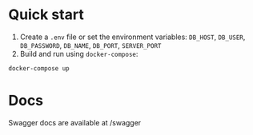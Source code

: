 # Quick start
1. Create a `.env` file or set the environment variables: `DB_HOST`, `DB_USER`, `DB_PASSWORD`, `DB_NAME`, `DB_PORT`, `SERVER_PORT`
2. Build and run using `docker-compose`: 

```bash
docker-compose up
```

# Docs
Swagger docs are available at /swagger